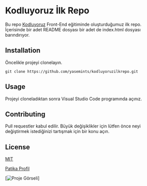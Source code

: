 # Kodluyoruz İlk Repo

Bu repo [Kodluyoruz](https://www.kodluyoruz.com) Front-End eğitiminde oluşturduğumuz ilk repo. İçerisinde bir adet README dosyası
bir adet de index.html dosyası barındırıyor.

## Installation

Öncelikle projeyi clonelayın.


``` git clone https://github.com/yasemints/kodluyoruzilkrepo.git ```

## Usage

Projeyi cloneladıktan sonra Visual Studio Code programında açınız.

## Contributing

Pull requestler kabul edilir. Büyük değişiklikler için lütfen önce neyi değiştirmek istediğinizi tartışmak için bir konu açın.

## License

[MIT](http://daringfireball.net/)





[Patika Profil](https://app.patika.dev/yaseminnn)


 [![Proje Görseli](https://github.com/yasemints/kodluyoruzilkrepo/blob/main/test.png)]
